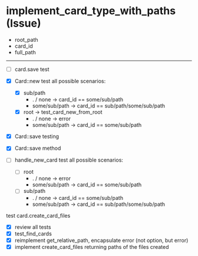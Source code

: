 # implement_card_type_with_paths (Issue)

- root_path
- card_id
- full_path

---

- [ ] card.save test

- [x] Card::new test all possible scenarios:
  - [x] sub/path
    - . / none -> card_id == some/sub/path
    - some/sub/path -> card_id == sub/path/some/sub/path
  - [x] root -> test_card_new_from_root
    - . / none -> error
    - some/sub/path -> card_id == some/sub/path

- [x] Card::save testing
- [x] Card::save method

- [ ] handle_new_card test all possible scenarios:
  - [ ] root
    - . / none -> error
    - some/sub/path -> card_id == some/sub/path
  - [ ] sub/path
    - . / none -> card_id == some/sub/path
    - some/sub/path -> card_id == sub/path/some/sub/path


test card.create_card_files

- [x] review all tests
- [x] test_find_cards
- [x] reimplement get_relative_path, encapsulate error (not option, but error)
- [x] implement create_card_files returning paths of the files created
